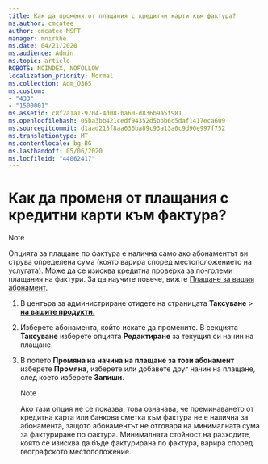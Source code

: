 ```yaml
---
title: Как да променя от плащания с кредитни карти към фактура?
ms.author: cmcatee
author: cmcatee-MSFT
manager: mnirkhe
ms.date: 04/21/2020
ms.audience: Admin
ms.topic: article
ROBOTS: NOINDEX, NOFOLLOW
localization_priority: Normal
ms.collection: Adm_O365
ms.custom:
- "433"
- "1500001"
ms.assetid: c8f2a1a1-9704-4d08-ba60-d836b9a5f981
ms.openlocfilehash: 05ba3bb421cedf94352d5bbb6c5daf1417eca609
ms.sourcegitcommit: d1aad215f8aa636ba89c93a13a0c9d90e997f752
ms.translationtype: MT
ms.contentlocale: bg-BG
ms.lasthandoff: 05/06/2020
ms.locfileid: "44062417"
---
```

# <a name="how-do-i-change-from-credit-card-payments-to-invoice"></a>Как да променя от плащания с кредитни карти към фактура?

> [!NOTE]
> Опцията за плащане по фактура е налична само ако абонаментът ви струва определена сума (която варира според местоположението на услугата). Може да се изисква кредитна проверка за по-големи плащания на фактури. За да научите повече, вижте [Плащане за вашия абонамент](https://docs.microsoft.com/office365/admin/subscriptions-and-billing/pay-for-your-subscription).
  
1. В центъра за администриране отидете на страницата **Таксуване** \> **[на вашите продукти.](https://go.microsoft.com/fwlink/p/?linkid=842054)**

2. Изберете абонамента, който искате да промените. В секцията **Таксуване** изберете опцията **Редактиране** за текущия си начин на плащане.

3. В полето **Промяна на начина на плащане за този абонамент** изберете **Промяна**, изберете или добавете друг начин на плащане, след което изберете **Запиши**.

   > [!NOTE]
   > Ако тази опция не се показва, това означава, че преминаването от кредитна карта или банкова сметка към фактура не е налична за абонамента, защото абонаментът не отговаря на минималната сума за фактуриране по фактура. Минималната стойност на разходите, която се изисква да бъде фактурирана по фактура, варира според географското местоположение.
  
